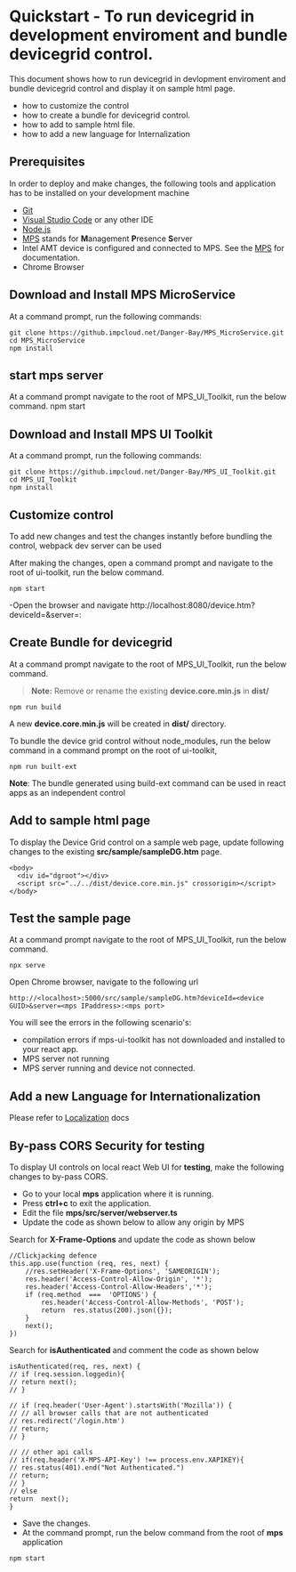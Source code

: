 # Quickstart  - To run devicegrid in development enviroment and bundle devicegrid control.

This document shows how to run devicegrid in devlopment enviroment and bundle devicegrid control and display it on sample html page.
 
- how to customize the control
- how to create a bundle for devicegrid control.
- how to add to sample html file.
- how to add a new language for Internalization 


## Prerequisites

In order to deploy and make changes, the following tools and application has to be installed on your development machine
-   [Git](https://git-scm.com/)
-   [Visual Studio Code](https://code.visualstudio.com/) or any other IDE 
-   [Node.js](https://nodejs.org/)
-   [MPS](https://github.com/open-amt-cloud-toolkit/MPS) stands for **M**anagement **P**resence **S**erver
-   Intel AMT device is configured and connected to MPS. See the [MPS](https://github.com/open-amt-cloud-toolkit/MPS) for documentation.
-   Chrome Browser


## Download and Install MPS MicroService
At a command prompt, run the following commands:
```
git clone https://github.impcloud.net/Danger-Bay/MPS_MicroService.git
cd MPS_MicroService
npm install
```

## start mps server

At a command prompt navigate to the root of MPS_UI_Toolkit, run the below command.
npm start

## Download and Install MPS UI Toolkit

At a command prompt, run the following commands:
```
git clone https://github.impcloud.net/Danger-Bay/MPS_UI_Toolkit.git
cd MPS_UI_Toolkit
npm install
```

## Customize control
To add new changes and test the changes  instantly before bundling the control, webpack dev server can be used

After making  the changes, open a command prompt and navigate to the root of ui-toolkit, run the below command.

```
npm start
```

-Open the browser and navigate  http://localhost:8080/device.htm?deviceId=<device GUID>&server=<mps IPaddress>:<mps port>


## Create Bundle for devicegrid

At a command prompt navigate to the root of MPS_UI_Toolkit, run the below command.
> **Note:** Remove or rename the existing **device.core.min.js**  in **dist/**
```
npm run build
```
A new **device.core.min.js** will be created in **dist/** directory.

To bundle the device grid control without node_modules,  run the below command in a command prompt on the root of ui-toolkit,

```
npm run built-ext
```
**Note**: The bundle generated using build-ext command can be used in react apps as an independent control

## Add to sample html page

To display the Device Grid control on a sample web page, update following changes to the existing **src/sample/sampleDG.htm** page.

```
<body>
  <div id="dgroot"></div>
  <script src="../../dist/device.core.min.js" crossorigin></script>
</body>
```

## Test the sample page
At a command prompt navigate to the root of MPS_UI_Toolkit, run the below command.
```
npx serve
```
Open Chrome browser, navigate to the following url
```
http://<localhost>:5000/src/sample/sampleDG.htm?deviceId=<device GUID>&server=<mps IPaddress>:<mps port>
```
You will see the errors in the following scenario's: 
 - compilation errors if  mps-ui-toolkit has not downloaded and installed to your react app.
 - MPS server not running
 - MPS server running and device not connected.

## Add a new Language for Internationalization

Please refer to [Localization](./localization.md) docs


## By-pass CORS Security for testing

To display UI controls on local react Web UI for **testing**, make the following changes to by-pass CORS.

- Go to your local **mps** application where it is running.
- Press **ctrl+c** to exit the application. 
- Edit the file **mps/src/server/webserver.ts** 
- Update the code as shown below to allow any origin by MPS 

Search for **X-Frame-Options** and update the code as shown below
```
//Clickjacking defence
this.app.use(function (req, res, next) {
	//res.setHeader('X-Frame-Options', 'SAMEORIGIN');
	res.header('Access-Control-Allow-Origin', '*');
	res.header('Access-Control-Allow-Headers','*');
	if (req.method  ===  'OPTIONS') {
		res.header('Access-Control-Allow-Methods', 'POST');
		return  res.status(200).json({});
	}	
	next();
})
```
Search for **isAuthenticated** and comment the code as shown below
```
isAuthenticated(req, res, next) {
// if (req.session.loggedin){
// return next();
// }

// if (req.header('User-Agent').startsWith('Mozilla')) {
// // all browser calls that are not authenticated
// res.redirect('/login.htm')
// return;
// }

// // other api calls
// if(req.header('X-MPS-API-Key') !== process.env.XAPIKEY){
// res.status(401).end("Not Authenticated.")
// return;
// }
// else
return  next();
}
```
- Save the changes.
- At the command prompt, run the below command from the root of **mps** application 
```
npm start
```


